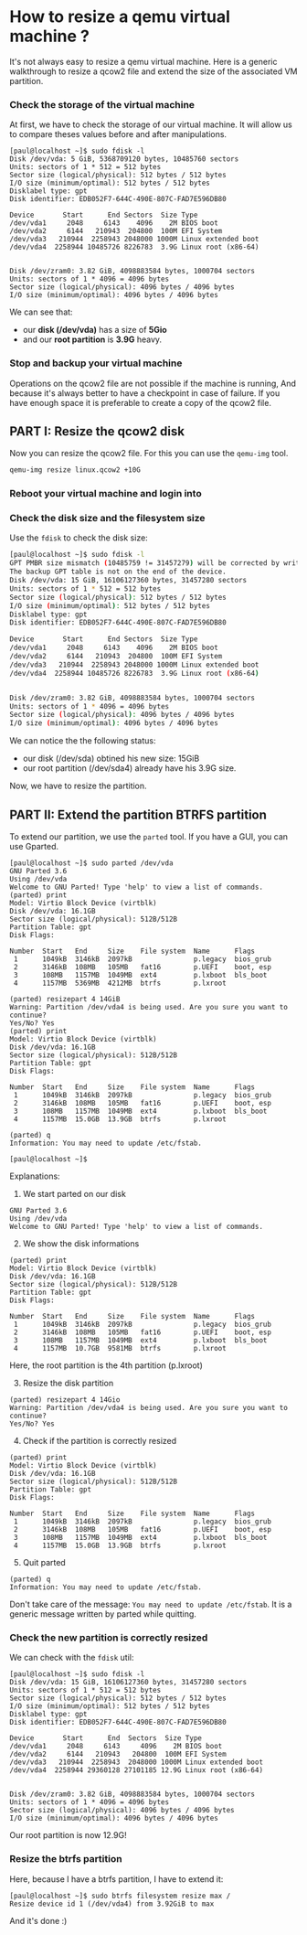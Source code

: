 # How to resize a qemu virtual machine ?

It's not always easy to resize a qemu virtual machine. Here is a generic walkthrough to resize a qcow2 file and extend the size of the associated VM partition.

### Check the storage of the virtual machine

At first, we have to check the storage of our virtual machine. It will allow us to compare theses values before and after manipulations.
```
[paul@localhost ~]$ sudo fdisk -l
Disk /dev/vda: 5 GiB, 5368709120 bytes, 10485760 sectors
Units: sectors of 1 * 512 = 512 bytes
Sector size (logical/physical): 512 bytes / 512 bytes
I/O size (minimum/optimal): 512 bytes / 512 bytes
Disklabel type: gpt
Disk identifier: EDB052F7-644C-490E-807C-FAD7E596DB80

Device       Start      End Sectors  Size Type
/dev/vda1     2048     6143    4096    2M BIOS boot
/dev/vda2     6144   210943  204800  100M EFI System
/dev/vda3   210944  2258943 2048000 1000M Linux extended boot
/dev/vda4  2258944 10485726 8226783  3.9G Linux root (x86-64)


Disk /dev/zram0: 3.82 GiB, 4098883584 bytes, 1000704 sectors
Units: sectors of 1 * 4096 = 4096 bytes
Sector size (logical/physical): 4096 bytes / 4096 bytes
I/O size (minimum/optimal): 4096 bytes / 4096 bytes
```

We can see that:
- our **disk (/dev/vda)** has a size of **5Gio**
- and our **root partition** is **3.9G** heavy.

### Stop and backup your virtual machine

Operations on the qcow2 file are not possible if the machine is running, 
And because it's always better to have a checkpoint in case of failure. If you have enough space it is preferable to create a copy of the qcow2 file.

## PART I: Resize the qcow2 disk

Now you can resize the qcow2 file. For this you can use the `qemu-img` tool.

```sh
qemu-img resize linux.qcow2 +10G
```

### Reboot your virtual machine and login into

### Check the disk size and the filesystem size

Use the `fdisk` to check the disk size:
```sh
[paul@localhost ~]$ sudo fdisk -l
GPT PMBR size mismatch (10485759 != 31457279) will be corrected by write.
The backup GPT table is not on the end of the device.
Disk /dev/vda: 15 GiB, 16106127360 bytes, 31457280 sectors
Units: sectors of 1 * 512 = 512 bytes
Sector size (logical/physical): 512 bytes / 512 bytes
I/O size (minimum/optimal): 512 bytes / 512 bytes
Disklabel type: gpt
Disk identifier: EDB052F7-644C-490E-807C-FAD7E596DB80

Device       Start      End Sectors  Size Type
/dev/vda1     2048     6143    4096    2M BIOS boot
/dev/vda2     6144   210943  204800  100M EFI System
/dev/vda3   210944  2258943 2048000 1000M Linux extended boot
/dev/vda4  2258944 10485726 8226783  3.9G Linux root (x86-64)


Disk /dev/zram0: 3.82 GiB, 4098883584 bytes, 1000704 sectors
Units: sectors of 1 * 4096 = 4096 bytes
Sector size (logical/physical): 4096 bytes / 4096 bytes
I/O size (minimum/optimal): 4096 bytes / 4096 bytes
```

We can notice the the following status:
- our disk (/dev/sda) obtined his new size: 15GiB
- our root partition (/dev/sda4) already have his 3.9G size.

Now, we have to resize the partition.

## PART II: Extend the partition BTRFS partition

To extend our partition, we use the `parted` tool. If you have a GUI, you can use Gparted.

```
[paul@localhost ~]$ sudo parted /dev/vda
GNU Parted 3.6
Using /dev/vda
Welcome to GNU Parted! Type 'help' to view a list of commands.
(parted) print                                                            
Model: Virtio Block Device (virtblk)
Disk /dev/vda: 16.1GB
Sector size (logical/physical): 512B/512B
Partition Table: gpt
Disk Flags: 

Number  Start   End     Size    File system  Name      Flags
 1      1049kB  3146kB  2097kB               p.legacy  bios_grub
 2      3146kB  108MB   105MB   fat16        p.UEFI    boot, esp
 3      108MB   1157MB  1049MB  ext4         p.lxboot  bls_boot
 4      1157MB  5369MB  4212MB  btrfs        p.lxroot

(parted) resizepart 4 14GiB
Warning: Partition /dev/vda4 is being used. Are you sure you want to continue?
Yes/No? Yes                                                               
(parted) print
Model: Virtio Block Device (virtblk)
Disk /dev/vda: 16.1GB
Sector size (logical/physical): 512B/512B
Partition Table: gpt
Disk Flags: 

Number  Start   End     Size    File system  Name      Flags
 1      1049kB  3146kB  2097kB               p.legacy  bios_grub
 2      3146kB  108MB   105MB   fat16        p.UEFI    boot, esp
 3      108MB   1157MB  1049MB  ext4         p.lxboot  bls_boot
 4      1157MB  15.0GB  13.9GB  btrfs        p.lxroot

(parted) q                                                                
Information: You may need to update /etc/fstab.

[paul@localhost ~]$                                                       
```

Explanations:

1. We start parted on our disk

```[paul@localhost ~]$ sudo parted /dev/vda
GNU Parted 3.6
Using /dev/vda
Welcome to GNU Parted! Type 'help' to view a list of commands.
```

2. We show the disk informations

```
(parted) print
Model: Virtio Block Device (virtblk)
Disk /dev/vda: 16.1GB
Sector size (logical/physical): 512B/512B
Partition Table: gpt
Disk Flags: 

Number  Start   End     Size    File system  Name      Flags
 1      1049kB  3146kB  2097kB               p.legacy  bios_grub
 2      3146kB  108MB   105MB   fat16        p.UEFI    boot, esp
 3      108MB   1157MB  1049MB  ext4         p.lxboot  bls_boot
 4      1157MB  10.7GB  9581MB  btrfs        p.lxroot
```

Here, the root partition is the 4th partition (p.lxroot)

3. Resize the disk partition

```
(parted) resizepart 4 14Gio                                               
Warning: Partition /dev/vda4 is being used. Are you sure you want to continue?
Yes/No? Yes                                                               
```

4. Check if the partition is correctly resized

```
(parted) print
Model: Virtio Block Device (virtblk)
Disk /dev/vda: 16.1GB
Sector size (logical/physical): 512B/512B
Partition Table: gpt
Disk Flags: 

Number  Start   End     Size    File system  Name      Flags
 1      1049kB  3146kB  2097kB               p.legacy  bios_grub
 2      3146kB  108MB   105MB   fat16        p.UEFI    boot, esp
 3      108MB   1157MB  1049MB  ext4         p.lxboot  bls_boot
 4      1157MB  15.0GB  13.9GB  btrfs        p.lxroot
```

5. Quit parted

```
(parted) q                                                                
Information: You may need to update /etc/fstab.
```

Don't take care of the message: `You may need to update /etc/fstab`. It is a generic message written by parted while quitting. 

### Check the new partition is correctly resized

We can check with the `fdisk` util:

```
[paul@localhost ~]$ sudo fdisk -l 
Disk /dev/vda: 15 GiB, 16106127360 bytes, 31457280 sectors
Units: sectors of 1 * 512 = 512 bytes
Sector size (logical/physical): 512 bytes / 512 bytes
I/O size (minimum/optimal): 512 bytes / 512 bytes
Disklabel type: gpt
Disk identifier: EDB052F7-644C-490E-807C-FAD7E596DB80

Device       Start      End  Sectors  Size Type
/dev/vda1     2048     6143     4096    2M BIOS boot
/dev/vda2     6144   210943   204800  100M EFI System
/dev/vda3   210944  2258943  2048000 1000M Linux extended boot
/dev/vda4  2258944 29360128 27101185 12.9G Linux root (x86-64)


Disk /dev/zram0: 3.82 GiB, 4098883584 bytes, 1000704 sectors
Units: sectors of 1 * 4096 = 4096 bytes
Sector size (logical/physical): 4096 bytes / 4096 bytes
I/O size (minimum/optimal): 4096 bytes / 4096 bytes
```

Our root partition is now 12.9G!

### Resize the btrfs partition

Here, because I have a btrfs partition, I have to extend it:

```
[paul@localhost ~]$ sudo btrfs filesystem resize max /
Resize device id 1 (/dev/vda4) from 3.92GiB to max
```

And it's done :)
